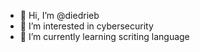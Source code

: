 - 👋 Hi, I’m @diedrieb
- 👀 I’m interested in cybersecurity 
- 🌱 I’m currently learning scriting language
